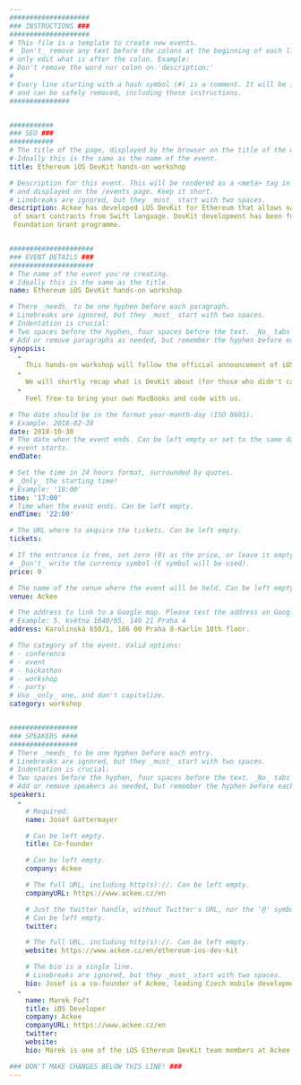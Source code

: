 ```yaml
---
####################
### INSTRUCTIONS ###
####################
# This file is a template to create new events.
# _Don't_ remove any text before the colons at the beginning of each line,
# only edit what is after the colon. Example:
# Don't remove the word nor colon on 'description:'
#
# Every line starting with a hash symbol (#) is a comment. It will be ignored
# and can be safely removed, including these instructions.
###############


###########
### SEO ###
###########
# The title of the page, displayed by the browser on the title of the window.
# Ideally this is the same as the name of the event.
title: Ethereum iOS DevKit hands-on workshop

# Description for this event. This will be rendered as a <meta> tag in the HTML,
# and displayed on the /events page. Keep it short.
# Linebreaks are ignored, but they _must_ start with two spaces.
description: Ackee has developed iOS DevKit for Ethereum that allows native calls 
 of smart contracts from Swift language. DevKit development has been funded by Ethereum 
 Foundation Grant programme.


#####################
### EVENT DETAILS ###
#####################
# The name of the event you're creating.
# Ideally this is the same as the title.
name: Ethereum iOS DevKit hands-on workshop

# There _needs_ to be one hyphen before each paragraph.
# Linebreaks are ignored, but they _must_ start with two spaces.
# Indentation is crucial:
# Two spaces before the hyphen, four spaces before the text. _No_ tabs allowed.
# Add or remove paragraphs as needed, but remember the hyphen before each entry.
synopsis:
  -
    This hands-on workshop will follow the official announcement of iOS DevKit at Devcon conference. 
  -
    We will shortly recap what is DevKit about (for those who didn't catch Josef's talk at Devcon) and then get into the funny part - how to use it. We will show how to build an iOS app that uses Ethereum smart contracts under 1 hour. 
  -
    Feel free to bring your own MacBooks and code with us.  

# The date should be in the format year-month-day (ISO 8601).
# Example: 2018-02-28
date: 2018-10-30
# The date when the event ends. Can be left empty or set to the same day the
# event starts.
endDate: 

# Set the time in 24 hours format, surrounded by quotes.
# _Only_ the starting time!
# Example: '18:00'
time: '17:00'
# Time when the event ends. Can be left empty.
endTime: '22:00'

# The URL where to akquire the tickets. Can be left empty.
tickets: 

# If the entrance is free, set zero (0) as the price, or leave it empty.
# _Don't_ write the currency symbol (€ symbol will be used).
price: 0

# The name of the venue where the event will be held. Can be left empty.
venue: Ackee

# The address to link to a Google map. Please test the address on Google Maps.
# Example: 5. května 1640/65, 140 21 Praha 4
address: Karolinská 650/1, 186 00 Praha 8-Karlín 10th floor.

# The category of the event. Valid options:
# - conference
# - event
# - hackathon
# - workshop
# - party
# Use _only_ one, and don't capitalize.
category: workshop


#################
### SPEAKERS ####
#################
# There _needs_ to be one hyphen before each entry.
# Linebreaks are ignored, but they _must_ start with two spaces.
# Indentation is crucial:
# Two spaces before the hyphen, four spaces before the text. _No_ tabs allowed.
# Add or remove speakers as needed, but remember the hyphen before each entry.
speakers:
  -
    # Required.
    name: Josef Gattermayer

    # Can be left empty.
    title: Co-founder

    # Can be left empty.
    company: Ackee

    # The full URL, including http(s)://. Can be left empty.
    companyURL: https://www.ackee.cz/en

    # Just the twitter handle, without Twitter's URL, nor the '@' symbol.
    # Can be left empty.
    twitter:

    # The full URL, including http(s)://. Can be left empty.
    website: https://www.ackee.cz/en/ethereum-ios-dev-kit

    # The bio is a single line.
    # Linebreaks are ignored, but they _must_ start with two spaces.
    bio: Josef is a co-founder of Ackee, leading Czech mobile development studio. Josef has also a doctorate (Ph.D. title) from the Czech Technical University in Prague, his area of research was distributed computing - as he calls it "blockchain before it was cool to call it blockchain". 
  -
    name: Marek Fořt
    title: iOS Developer
    company: Ackee
    companyURL: https://www.ackee.cz/en
    twitter:
    website: 
    bio: Marek is one of the iOS Ethereum DevKit team members at Ackee.

### DON'T MAKE CHANGES BELOW THIS LINE! ###
---
```

<!-- ### DON'T MAKE CHANGES BELOW THIS LINE! ### -->

<Event-Content/>
